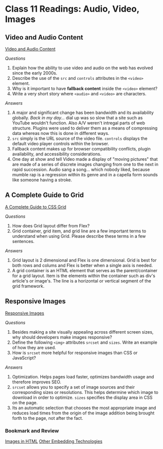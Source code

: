 # Class 11 Readings: Audio, Video, Images

## Video and Audio Content

[Video and Audio Content](https://developer.mozilla.org/en-US/docs/Learn/HTML/Multimedia_and_embedding/Video_and_audio_content)

*Questions*

1. Explain how the ability to use video and audio on the web has evolved since the early 2000s.
2. Describe the use of the `src` and `controls` attributes in the `<video>` element.
3. Why is it important to have **fallback content** inside the `<video>` element?
4. Write a very short story where `<audio>` and `<video>` are characters.

*Answers*

1. A major and significant change has been bandwidth and its availability globally. *Back in my day...* dial up was so slow that a site such as
YouTube wouldn't function. Also A/V weren't intregal parts of web structure. Plugins were used to deliver them as a means of compressing data whereas
now this is done in different ways.
2. `src` simply is the URL source of the video file. `controls` displays the default video player controls within the browser.
3. Fallback content makes up for browser compatibility conflicts, plugin availability, and accessibility considerations.
4. One day at show and tell Video made a display of "moving pictures" that are made of a series of discrete images changing from one to the next in rapid succession.
Audio sang a song... which nobody liked, because mumble rap is a regression within its genre and in a capella form sounds like someone having a stroke.

## A Complete Guide to Grid

[A Complete Guide to CSS Grid](https://css-tricks.com/snippets/css/complete-guide-grid/)

*Questions*

1. How does Grid layout differ from Flex?
2. Grid container, grid item, and grid line are a few important terms to understand when using Grid. Please describe these terms in a few sentences.

*Answers*

1. Grid layout is 2 dimensional and Flex is one dimensional. Grid is best for both rows and colums and Flex is better when a single axis is needed.
2. A grid container is an HTML element that serves as the parent/container for a grid layout. Item is the elements within the container such as div's article's
or image's. The line is a horizontal or vertical segment of the grid framework.

## Responsive Images

[Responsive Images](https://developer.mozilla.org/en-US/docs/Learn/HTML/Multimedia_and_embedding/Responsive_images)

*Questions*

1. Besides making a site visually appealing across different screen sizes, why should developers make images responsive?
2. Define the following `<img>` attributes `srcset` and `sizes`. Write an example of how they are used.
3. How is `srcset` more helpful for responsive images than CSS or JavaScript?

*Answers*

1. Optimization. Helps pages load faster, optimizes bandwidth usage and therefore improves SEO.
2. `srcset` allows you to specify a set of image sources and their corresponding sizes or resolutions. This helps determine which image to download in order to optimize.
`sizes` specifies the display area in CSS on the page.
3. Its an automatic selection that chooses the most appropriate image and reduces load times from the origin of the image addition being brought forth to the page, not after the 
fact.

### Bookmark and Review

[Images in HTML](https://developer.mozilla.org/en-US/docs/Learn/HTML/Multimedia_and_embedding/Images_in_HTML)
[Other Embedding Technologies](https://developer.mozilla.org/en-US/docs/Learn/HTML/Multimedia_and_embedding/Other_embedding_technologies)
